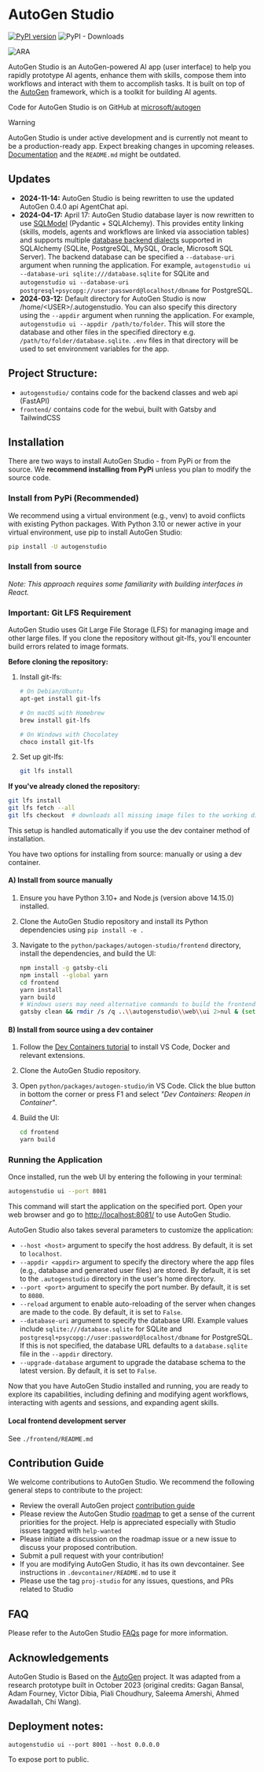 # AutoGen Studio

[![PyPI version](https://badge.fury.io/py/autogenstudio.svg)](https://badge.fury.io/py/autogenstudio)
![PyPI - Downloads](https://img.shields.io/pypi/dm/autogenstudio)

![ARA](https://media.githubusercontent.com/media/microsoft/autogen/refs/heads/main/python/packages/autogen-studio/docs/ags_screen.png)

AutoGen Studio is an AutoGen-powered AI app (user interface) to help you rapidly prototype AI agents, enhance them with skills, compose them into workflows and interact with them to accomplish tasks. It is built on top of the [AutoGen](https://microsoft.github.io/autogen) framework, which is a toolkit for building AI agents.

Code for AutoGen Studio is on GitHub at [microsoft/autogen](https://github.com/microsoft/autogen/tree/main/python/packages/autogen-studio)

> [!WARNING]
> AutoGen Studio is under active development and is currently not meant to be a production-ready app. Expect breaking changes in upcoming releases. [Documentation](https://microsoft.github.io/autogen/docs/autogen-studio/getting-started) and the `README.md` might be outdated.

## Updates

- **2024-11-14:** AutoGen Studio is being rewritten to use the updated AutoGen 0.4.0 api AgentChat api.
- **2024-04-17:** April 17: AutoGen Studio database layer is now rewritten to use [SQLModel](https://sqlmodel.tiangolo.com/) (Pydantic + SQLAlchemy). This provides entity linking (skills, models, agents and workflows are linked via association tables) and supports multiple [database backend dialects](https://docs.sqlalchemy.org/en/20/dialects/) supported in SQLAlchemy (SQLite, PostgreSQL, MySQL, Oracle, Microsoft SQL Server). The backend database can be specified a `--database-uri` argument when running the application. For example, `autogenstudio ui --database-uri sqlite:///database.sqlite` for SQLite and `autogenstudio ui --database-uri postgresql+psycopg://user:password@localhost/dbname` for PostgreSQL.
- **2024-03-12:** Default directory for AutoGen Studio is now /home/\<USER\>/.autogenstudio. You can also specify this directory using the `--appdir` argument when running the application. For example, `autogenstudio ui --appdir /path/to/folder`. This will store the database and other files in the specified directory e.g. `/path/to/folder/database.sqlite`. `.env` files in that directory will be used to set environment variables for the app.

## Project Structure:

- `autogenstudio/` contains code for the backend classes and web api (FastAPI)
- `frontend/` contains code for the webui, built with Gatsby and TailwindCSS

## Installation

There are two ways to install AutoGen Studio - from PyPi or from the source. We **recommend installing from PyPi** unless you plan to modify the source code.

### Install from PyPi (Recommended)

We recommend using a virtual environment (e.g., venv) to avoid conflicts with existing Python packages. With Python 3.10 or newer active in your virtual environment, use pip to install AutoGen Studio:

```bash
pip install -U autogenstudio
```

### Install from source

_Note: This approach requires some familiarity with building interfaces in React._

### Important: Git LFS Requirement

AutoGen Studio uses Git Large File Storage (LFS) for managing image and other large files. If you clone the repository without git-lfs, you'll encounter build errors related to image formats.

**Before cloning the repository:**

1. Install git-lfs:

   ```bash
   # On Debian/Ubuntu
   apt-get install git-lfs

   # On macOS with Homebrew
   brew install git-lfs

   # On Windows with Chocolatey
   choco install git-lfs
   ```

2. Set up git-lfs:
   ```bash
   git lfs install
   ```

**If you've already cloned the repository:**

```bash
git lfs install
git lfs fetch --all
git lfs checkout  # downloads all missing image files to the working directory
```

This setup is handled automatically if you use the dev container method of installation.

You have two options for installing from source: manually or using a dev container.

#### A) Install from source manually

1. Ensure you have Python 3.10+ and Node.js (version above 14.15.0) installed.
2. Clone the AutoGen Studio repository and install its Python dependencies using `pip install -e .`
3. Navigate to the `python/packages/autogen-studio/frontend` directory, install the dependencies, and build the UI:

   ```bash
   npm install -g gatsby-cli
   npm install --global yarn
   cd frontend
   yarn install
   yarn build
   # Windows users may need alternative commands to build the frontend:
   gatsby clean && rmdir /s /q ..\\autogenstudio\\web\\ui 2>nul & (set \"PREFIX_PATH_VALUE=\" || ver>nul) && gatsby build --prefix-paths && xcopy /E /I /Y public ..\\autogenstudio\\web\\ui
   ```

#### B) Install from source using a dev container

1. Follow the [Dev Containers tutorial](https://code.visualstudio.com/docs/devcontainers/tutorial) to install VS Code, Docker and relevant extensions.
2. Clone the AutoGen Studio repository.
3. Open `python/packages/autogen-studio/`in VS Code. Click the blue button in bottom the corner or press F1 and select _"Dev Containers: Reopen in Container"_.
4. Build the UI:

   ```bash
   cd frontend
   yarn build
   ```

### Running the Application

Once installed, run the web UI by entering the following in your terminal:

```bash
autogenstudio ui --port 8081
```

This command will start the application on the specified port. Open your web browser and go to <http://localhost:8081/> to use AutoGen Studio.

AutoGen Studio also takes several parameters to customize the application:

- `--host <host>` argument to specify the host address. By default, it is set to `localhost`.
- `--appdir <appdir>` argument to specify the directory where the app files (e.g., database and generated user files) are stored. By default, it is set to the `.autogenstudio` directory in the user's home directory.
- `--port <port>` argument to specify the port number. By default, it is set to `8080`.
- `--reload` argument to enable auto-reloading of the server when changes are made to the code. By default, it is set to `False`.
- `--database-uri` argument to specify the database URI. Example values include `sqlite:///database.sqlite` for SQLite and `postgresql+psycopg://user:password@localhost/dbname` for PostgreSQL. If this is not specified, the database URL defaults to a `database.sqlite` file in the `--appdir` directory.
- `--upgrade-database` argument to upgrade the database schema to the latest version. By default, it is set to `False`.

Now that you have AutoGen Studio installed and running, you are ready to explore its capabilities, including defining and modifying agent workflows, interacting with agents and sessions, and expanding agent skills.

#### Local frontend development server

See `./frontend/README.md`

## Contribution Guide

We welcome contributions to AutoGen Studio. We recommend the following general steps to contribute to the project:

- Review the overall AutoGen project [contribution guide](https://github.com/microsoft/autogen?tab=readme-ov-file#contributing)
- Please review the AutoGen Studio [roadmap](https://github.com/microsoft/autogen/issues/4006) to get a sense of the current priorities for the project. Help is appreciated especially with Studio issues tagged with `help-wanted`
- Please initiate a discussion on the roadmap issue or a new issue to discuss your proposed contribution.
- Submit a pull request with your contribution!
- If you are modifying AutoGen Studio, it has its own devcontainer. See instructions in `.devcontainer/README.md` to use it
- Please use the tag `proj-studio` for any issues, questions, and PRs related to Studio

## FAQ

Please refer to the AutoGen Studio [FAQs](https://microsoft.github.io/autogen/docs/autogen-studio/faqs) page for more information.

## Acknowledgements

AutoGen Studio is Based on the [AutoGen](https://microsoft.github.io/autogen) project. It was adapted from a research prototype built in October 2023 (original credits: Gagan Bansal, Adam Fourney, Victor Dibia, Piali Choudhury, Saleema Amershi, Ahmed Awadallah, Chi Wang).



## Deployment notes:
```
autogenstudio ui --port 8001 --host 0.0.0.0
```
To expose port to public.